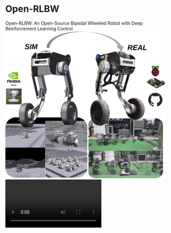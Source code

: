 # Open-RLBW
Open-RLBW: An Open-Source Bipedal Wheeled Robot with Deep Reinforcement Learning Control
![pic/main](pic/main.svg)
![video/paper.mp4](video/paper.mp4)
